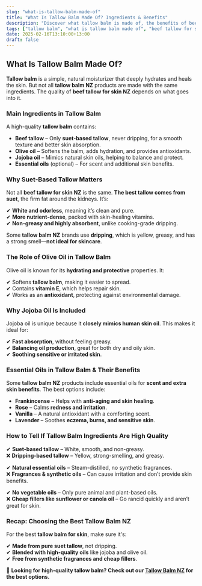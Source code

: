 ```yaml
---
slug: "what-is-tallow-balm-made-of"
title: "What Is Tallow Balm Made Of? Ingredients & Benefits"
description: "Discover what tallow balm is made of, the benefits of beef tallow for skin, and why suet-based tallow is the best choice for natural skincare in NZ."
tags: ["tallow balm", "what is tallow balm made of", "beef tallow for skin NZ"]
date: 2025-02-16T13:10:00+13:00
draft: false
---
```


## What Is Tallow Balm Made Of?  

**Tallow balm** is a simple, natural moisturizer that deeply hydrates and heals the skin. But not all **tallow balm NZ** products are made with the same ingredients. The quality of **beef tallow for skin NZ** depends on what goes into it.  

### Main Ingredients in Tallow Balm  

A high-quality **tallow balm** contains:  

- **Beef tallow** – Only **suet-based tallow**, never dripping, for a smooth texture and better skin absorption.  
- **Olive oil** – Softens the balm, adds hydration, and provides antioxidants.  
- **Jojoba oil** – Mimics natural skin oils, helping to balance and protect.  
- **Essential oils** (optional) – For scent and additional skin benefits.  

### Why Suet-Based Tallow Matters  

Not all **beef tallow for skin NZ** is the same. **The best tallow comes from suet**, the firm fat around the kidneys. It’s:  

✔ **White and odorless**, meaning it’s clean and pure.  
✔ **More nutrient-dense**, packed with skin-healing vitamins.  
✔ **Non-greasy and highly absorbent**, unlike cooking-grade dripping.  

Some **tallow balm NZ** brands use **dripping**, which is yellow, greasy, and has a strong smell—**not ideal for skincare**.  

### The Role of Olive Oil in Tallow Balm  

Olive oil is known for its **hydrating and protective** properties. It:  

✔ Softens **tallow balm**, making it easier to spread.  
✔ Contains **vitamin E**, which helps repair skin.  
✔ Works as an **antioxidant**, protecting against environmental damage.  

### Why Jojoba Oil Is Included  

Jojoba oil is unique because it **closely mimics human skin oil**. This makes it ideal for:  

✔ **Fast absorption**, without feeling greasy.  
✔ **Balancing oil production**, great for both dry and oily skin.  
✔ **Soothing sensitive or irritated skin**.  

### Essential Oils in Tallow Balm & Their Benefits  

Some **tallow balm NZ** products include essential oils for **scent and extra skin benefits**. The best options include:  

- **Frankincense** – Helps with **anti-aging and skin healing**.  
- **Rose** – Calms **redness and irritation**.  
- **Vanilla** – A natural antioxidant with a comforting scent.  
- **Lavender** – Soothes **eczema, burns, and sensitive skin**.  

### How to Tell If Tallow Balm Ingredients Are High Quality  

✔ **Suet-based tallow** – White, smooth, and non-greasy.  
❌ **Dripping-based tallow** – Yellow, strong-smelling, and greasy.  

✔ **Natural essential oils** – Steam-distilled, no synthetic fragrances.  
❌ **Fragrances & synthetic oils** – Can cause irritation and don’t provide skin benefits.  

✔ **No vegetable oils** – Only pure animal and plant-based oils.  
❌ **Cheap fillers like sunflower or canola oil** – Go rancid quickly and aren’t great for skin.  

### Recap: Choosing the Best Tallow Balm NZ  

For the best **tallow balm for skin**, make sure it's:  

✔ **Made from pure suet tallow**, not dripping.  
✔ **Blended with high-quality oils** like jojoba and olive oil.  
✔ **Free from synthetic fragrances and cheap fillers**.  

🔗 **Looking for high-quality tallow balm? Check out our [Tallow Balm NZ](https://primalpantry.co.nz/shop/products/tallow-skin/) for the best options.**

